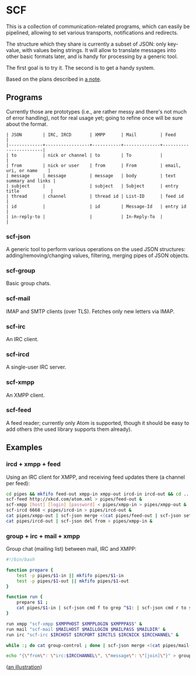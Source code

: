 # SCF #

This is a collection of communication-related programs, which can
easily be pipelined, allowing to set various transports, notifications
and redirects.

The structure which they share is currently a subset of JSON: only
key-value, with values being strings. It will allow to translate
messages into other basic formats later, and is handy for processing
by a generic tool.

The first goal is to try it. The second is to get a handy system.

Based on the plans described in
[a note](http://defanor.uberspace.net/notes/pipes-and-communication.html).


## Programs ##

Currently those are prototypes (i.e., are rather messy and there's not
much of error handling), not for real usage yet; going to refine once
will be sure about the format.

```
| JSON        | IRC, IRCD       | XMPP      | Mail         | Feed                   |
|-------------+-----------------+-----------+--------------+------------------------|
| to          | nick or channel | to        | To           |                        |
| from        | nick or user    | from      | From         | email, uri, or name    |
| message     | message         | message   | body         | text summary and links |
| subject     |                 | subject   | Subject      | entry title            |
| thread      | channel         | thread id | List-ID      | feed id                |
| id          |                 | id        | Message-Id   | entry id               |
| in-reply-to |                 |           | In-Reply-To  |                        |

```

### scf-json ###

A generic tool to perform various operations on the used JSON
structures: adding/removing/changing values, filtering, merging pipes
of JSON objects.

### scf-group ###

Basic group chats.

### scf-mail ###

IMAP and SMTP clients (over TLS). Fetches only new letters via IMAP.

### scf-irc ###

An IRC client.

### scf-ircd ###

A single-user IRC server.

### scf-xmpp ###

An XMPP client.

### scf-feed ###

A feed reader; currently only Atom is supported, though it should be
easy to add others (the used library supports them already).


## Examples ##


### ircd + xmpp + feed ###

Using an IRC client for XMPP, and receiving feed updates there (a
channel per feed):

```bash
cd pipes && mkfifo feed-out xmpp-in xmpp-out ircd-in ircd-out && cd ..
scf-feed http://xkcd.com/atom.xml > pipes/feed-out &
scf-xmpp [host] [login] [password] < pipes/xmpp-in > pipes/xmpp-out &
scf-ircd 6668 < pipes/ircd-in > pipes/ircd-out &
cat pipes/xmpp-out | scf-json merge <(cat pipes/feed-out | scf-json set from 'feeds!f@ee.ds' | scf-json fuse subject ": ") > pipes/ircd-in &
cat pipes/ircd-out | scf-json del from > pipes/xmpp-in &
```


### group + irc + mail + xmpp ###

Group chat (mailing list) between mail, IRC and XMPP:

```bash
#!/bin/bash

function prepare {
    test -p pipes/$1-in || mkfifo pipes/$1-in
    test -p pipes/$1-out || mkfifo pipes/$1-out
}

function run {
    prepare $1 ;
    cat pipes/$1-in | scf-json cmd f to grep ^$1: | scf-json cmd r to sed s/^$1:// | $2 | scf-json cmd r from sed s/^/$1:/ > pipes/$1-out
}

run xmpp "scf-xmpp $XMPPHOST $XMPPLOGIN $XMPPPASS" &
run mail "scf-mail $MAILHOST $MAILLOGIN $MAILPASS $MAILDIR" &
run irc "scf-irc $IRCHOST $IRCPORT $IRCTLS $IRCNICK $IRCCHANNEL" &

while :; do cat group-control ; done | scf-json merge <(cat pipes/mail-out) <(cat pipes/xmpp-out) <(cat pipes/irc-out) | scf-group | scf-json fuse from '<' '> ' | tee pipes/xmpp-in pipes/mail-in pipes/irc-in > group-log &

echo "{\"from\": \"irc:$IRCCHANNEL\", \"message\": \"[join]\"}" > group-control
```
([an illustration](http://paste.uberspace.net/mail-xmpp-irc.png))
